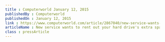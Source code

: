 ```yaml
---
title : Computerworld January 12, 2015
publishedBy : Computerworld
publishedOn : January 12, 2015
link : https://www.computerworld.com/article/2867040/new-service-wants-to-rent-out-your-hard-drives-extra-space.html
articleName : New service wants to rent out your hard drive's extra space
class : pressArticle
---
```

